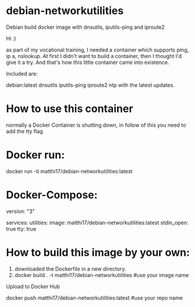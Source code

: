 # debian-networkutilities
Debian build docker image with dnsutils, iputils-ping and iproute2

Hi :)

as part of my vocational training, I needed a container which supports ping, ip a, nslookup. At first I didn't want to build a container, then I thought I'd give it a try. And that's how this little container came into existence.

Included are:

debian:latest
dnsutils
iputils-ping
iproute2
ntp
with the latest updates. 

# How to use this container

normally a Docker Container is shutting down, in follow of this you need to add the tty flag

# Docker run:

docker run -ti matthi17/debian-networkutilities:latest

# Docker-Compose:

version: "3"

services:
  utilities:
    image: matthi17/debian-networkutilities:latest
    stdin_open: true 
    tty: true        


# How to build this image by your own:

1. downloaded the Dockerfile in a new directory.
2. docker build . -t matthi17/debian-networkutilities #use your image name

Upload to Docker Hub

docker push matthi17/debian-networkutilities:latest #use your repo name
